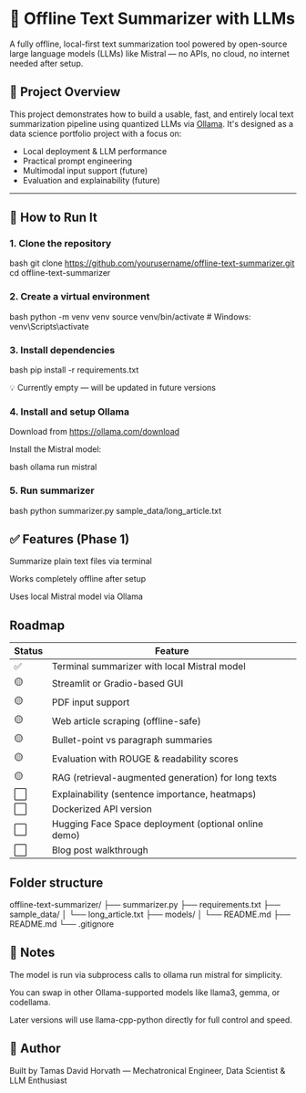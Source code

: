# 📝 Offline Text Summarizer with LLMs

A fully offline, local-first text summarization tool powered by open-source large language models (LLMs) like Mistral — no APIs, no cloud, no internet needed after setup.

## 🚀 Project Overview

This project demonstrates how to build a usable, fast, and entirely local text summarization pipeline using quantized LLMs via [Ollama](https://ollama.com/). It's designed as a data science portfolio project with a focus on:

- Local deployment & LLM performance
- Practical prompt engineering
- Multimodal input support (future)
- Evaluation and explainability (future)

---

## 🔧 How to Run It

### 1. Clone the repository

bash
git clone https://github.com/yourusername/offline-text-summarizer.git
cd offline-text-summarizer

### 2. Create a virtual environment

bash
python -m venv venv
source venv/bin/activate  # Windows: venv\Scripts\activate

### 3. Install dependencies

bash
pip install -r requirements.txt

💡 Currently empty — will be updated in future versions

### 4. Install and setup Ollama

Download from https://ollama.com/download

Install the Mistral model:

bash
ollama run mistral

### 5. Run summarizer

bash
python summarizer.py sample_data/long_article.txt


## ✅ Features (Phase 1)

 Summarize plain text files via terminal

 Works completely offline after setup

 Uses local Mistral model via Ollama


## Roadmap

| Status | Feature                                              |
| ------ | ---------------------------------------------------- |
| ✅      | Terminal summarizer with local Mistral model         |
| 🟡     | Streamlit or Gradio-based GUI                        |
| 🟡     | PDF input support                                    |
| 🟡     | Web article scraping (offline-safe)                  |
| 🟡     | Bullet-point vs paragraph summaries                  |
| 🟡     | Evaluation with ROUGE & readability scores           |
| 🟡     | RAG (retrieval-augmented generation) for long texts  |
| ⬜      | Explainability (sentence importance, heatmaps)       |
| ⬜      | Dockerized API version                               |
| ⬜      | Hugging Face Space deployment (optional online demo) |
| ⬜      | Blog post walkthrough                                |


## Folder structure

offline-text-summarizer/
├── summarizer.py
├── requirements.txt
├── sample_data/
│   └── long_article.txt
├── models/
│   └── README.md
├── README.md
└── .gitignore


## 🧠 Notes
The model is run via subprocess calls to ollama run mistral for simplicity.

You can swap in other Ollama-supported models like llama3, gemma, or codellama.

Later versions will use llama-cpp-python directly for full control and speed.


## 👤 Author
Built by Tamas David Horvath — Mechatronical Engineer, Data Scientist & LLM Enthusiast
